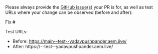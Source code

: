 Please always provide the [GitHub issue(s)](../issues) your PR is for, as well as test URLs where your change can be observed (before and after):

Fix #<gh-issue-id>

Test URLs:
- Before: https://main--test--yadavpushpander.aem.live/
- After: https://<branch>--test--yadavpushpander.aem.live/
